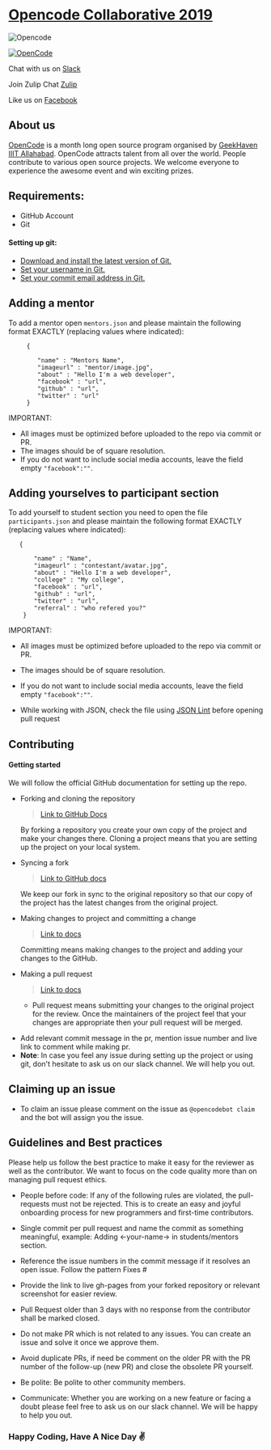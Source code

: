 # [Opencode Collaborative 2019](https://opencodeiiita.github.io/)

![Opencode](assets/img/opencode-banner.jpg)

[![OpenCode](https://img.shields.io/badge/Open-Code-ff6a00.svg?style=flat-square)](https://opencode18.github.io)

Chat with us on [Slack](https://opencodeiiita.slack.com)

Join Zulip Chat [Zulip](https://opencode.zulipchat.com/)

Like us on [Facebook](https://www.facebook.com/opencodeiiita/)

## About us

[OpenCode](https://opencodeiiita.github.io/) is a month long open source program organised by [GeekHaven IIIT Allahabad](https://geekhaven.iiita.ac.in). OpenCode attracts talent from all over the world. People contribute to various open source projects. We welcome everyone to experience the awesome event and win exciting prizes.

## Requirements:

- GitHub Account
- Git

#### Setting up git:

- [Download and install the latest version of Git.](https://git-scm.com/downloads)
- [Set your username in Git.](https://help.github.com/articles/setting-your-username-in-git)
- [Set your commit email address in Git.](https://help.github.com/articles/setting-your-commit-email-address-in-git)

## Adding a mentor

To add a mentor open `mentors.json` and please maintain the following format EXACTLY (replacing values where indicated):
```
     {

        "name" : "Mentors Name",
        "imageurl" : "mentor/image.jpg",
        "about" : "Hello I'm a web developer",
        "facebook" : "url",
        "github" : "url",
        "twitter" : "url"
     }
```

IMPORTANT:

- All images must be optimized before uploaded to the repo via commit or PR.
- The images should be of square resolution.
- If you do not want to include social media accounts, leave the field empty `"facebook":""`.

## Adding yourselves to participant section

To add yourself to student section you need to open the file `participants.json` and please maintain the following format EXACTLY (replacing values where indicated):

 ```
    {

        "name" : "Name",
        "imageurl" : "contestant/avatar.jpg",
        "about" : "Hello I'm a web developer",
        "college" : "My college",
        "facebook" : "url",
        "github" : "url",
        "twitter" : "url",
        "referral" : "who refered you?"
     }
```
IMPORTANT:

- All images must be optimized before uploaded to the repo via commit or PR.
- The images should be of square resolution.
- If you do not want to include social media accounts, leave the field empty `"facebook":""`.

- While working with JSON, check the file using [JSON Lint](https://jsonlint.com/) before opening pull request

## Contributing

#### Getting started

We will follow the official GitHub documentation for setting up the repo.

- Forking and cloning the repository

  > [Link to GitHub Docs](https://help.github.com/articles/fork-a-repo/#step-2-create-a-local-clone-of-your-fork)

  By forking a repository you create your own copy of the project and make your changes there. Cloning a project means that you are setting up the project on your local system.

- Syncing a fork

  > [Link to GitHub docs](https://help.github.com/articles/syncing-a-fork/)

  We keep our fork in sync to the original repository so that our copy of the project has the latest changes from the original project.

- Making changes to project and committing a change

  > [Link to docs](https://dont-be-afraid-to-commit.readthedocs.io/en/latest/git/commandlinegit.html#commit-your-changes)

  Committing means making changes to the project and adding your changes to the GitHub.

- Making a pull request

  > [Link to docs](https://help.github.com/articles/about-pull-requests/)

  - Pull request means submitting your changes to the original project for the review. Once the maintainers of the project feel that your changes are appropriate then your pull request will be merged.

* Add relevant commit message in the pr, mention issue number and live link to comment while making pr.
* **Note**: In case you feel any issue during setting up the project or using git, don't hesitate to ask us on our slack channel. We will help you out.

## Claiming up an issue

- To claim an issue please comment on the issue as `@opencodebot claim` and the bot will assign you the issue.

## Guidelines and Best practices

Please help us follow the best practice to make it easy for the reviewer as well as the contributor. We want to focus on the code quality more than on managing pull request ethics.

- People before code: If any of the following rules are violated, the pull-requests must not be rejected. This is to create an easy and joyful onboarding process for new programmers and first-time contributors.

- Single commit per pull request and name the commit as something meaningful, example: Adding <-your-name-> in students/mentors section.

- Reference the issue numbers in the commit message if it resolves an open issue. Follow the pattern Fixes #<issue number> <commit message>

- Provide the link to live gh-pages from your forked repository or relevant screenshot for easier review.

- Pull Request older than 3 days with no response from the contributor shall be marked closed.

- Do not make PR which is not related to any issues. You can create an issue and solve it once we approve them.

- Avoid duplicate PRs, if need be comment on the older PR with the PR number of the follow-up (new PR) and close the obsolete PR yourself.

- Be polite: Be polite to other community members.

- Communicate: Whether you are working on a new feature or facing a doubt please feel free to ask us on our slack channel. We will be happy to help you out.

### Happy Coding, Have A Nice Day :v:

